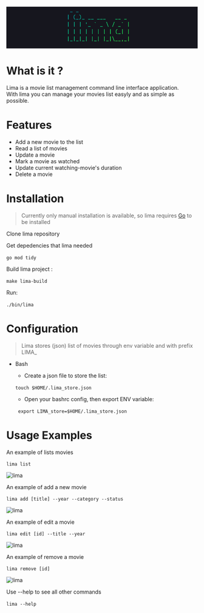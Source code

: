 ![lima](https://github.com/faizisyellow/lima/blob/main/demo/lima-banner.png?raw=true)

# What is it ?
Lima is a movie list management command line interface application.  
With lima you can manage your movies list easyly and as simple as possible.

# Features
- Add a new movie to the list
- Read a list of movies
- Update a movie
- Mark a movie as watched
- Update current watching-movie's duration
- Delete a movie


# Installation
> Currently only manual installation is available, so lima requires [Go](https://go.dev/doc/install) to be installed

Clone lima repository

Get depedencies that lima needed

```go mod tidy ```

Build lima project :

``` make lima-build ```

Run:

```./bin/lima```

# Configuration
> Lima stores (json) list of movies through env variable and with prefix LIMA_

- Bash
    - Create a json file to store the list:

    ```touch $HOME/.lima_store.json```

    - Open your bashrc config, then export ENV variable:
    
    ``` export LIMA_store=$HOME/.lima_store.json``` 


# Usage Examples
An example of lists movies  

```
lima list
```  

![lima](https://github.com/faizisyellow/lima/blob/main/demo/lima-ls-demo.png?raw=true)

An example of add a new movie

```
lima add [title] --year --category --status
```  

![lima](https://github.com/faizisyellow/lima/blob/main/demo/lima-add-demo.png?raw=true)

An example of edit a movie


```
lima edit [id] --title --year
```  

![lima](https://github.com/faizisyellow/lima/blob/main/demo/lima-update-demo.png?raw=true)

An example of remove a movie


```
lima remove [id]
```  

![lima](https://github.com/faizisyellow/lima/blob/main/demo/lima-rm-demo.png?raw=true)

Use --help to see all other commands

``` lima --help ```